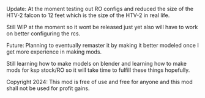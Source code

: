 Update: At the moment testing out RO configs and reduced the size of the HTV-2 falcon to 12 feet which is the size of the HTV-2 in real life. 

Still WIP at the moment so it wont be released just yet also will have to work on better configuring the rcs.

Future: Planning to eventually remaster it by making it better modeled once I get more experience in making mods.

Still learning how to make models on blender and learning how to make mods for ksp stock/RO so it will take time to fulfill these things hopefully.

Copyright 2024: This mod is free of use and free for anyone and this mod shall not be used for profit gains.

